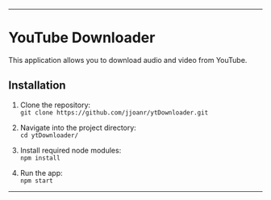 ----------------------------------------------------------------------

# YouTube Downloader

This application allows you to download audio and video from YouTube.

## Installation
1. Clone the repository:\
`git clone https://github.com/jjoanr/ytDownloader.git`

1. Navigate into the project directory:\
`cd ytDownloader/`

3. Install required node modules:\
`npm install`

3. Run the app:\
`npm start`

----------------------------------------------------------------------
